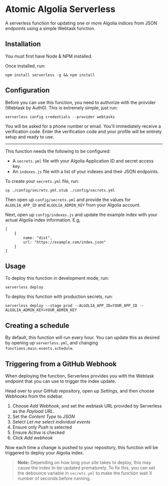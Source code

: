 # Atomic Algolia Serverless

A serverless function for updating one or more Algolia indices from JSON endpoints using a simple Webtask function.

## Installation

You must first have Node & NPM installed.

Once installed, run:

```
npm install serverless -g && npm install
```

## Configuration

Before you can use this function, you need to authorize with the provider (Webtask by Auth0). This is extremely simple, just run:

```
serverless config credentials --provider webtasks
```

You will be asked for a phone number or email. You'll immediately receive a verification code. Enter the verification code and your profile will be entirely setup and ready to use.

---

This function needs the following to be configured:

* A `secrets.yml` file with your Algolia Application ID and secret access key.
* An `indexes.js` file with a list of your indexes and their JSON endpoints.

To create your `secrets.yml` file, run:

```
cp ./config/secrets.yml.stub ./config/secrets.yml
```

Then open up `config/secrets.yml` and provide the values for `ALGOLIA_APP_ID` and `ALGOLIA_ADMIN_KEY` from your Algolia account.

Next, open up `config/indexes.js` and update the example index with your actual Algolia index information. E.g,

```
[
    {
        name: "dist",
        url: "https://example.com/index.json"
    }
]
```

## Usage

To deploy this function in development mode, run:

```
serverless deploy
```

To deploy this function with production secrets, run:

```
serverless deploy --stage prod --ALGOLIA_APP_ID=YOUR_APP_ID --ALGOLIA_ADMIN_KEY=YOUR_ADMIN_KEY
```

## Creating a schedule

By default, this function will run every hour. You can update this as desired by opening up `serverless.yml`, and changing `functions.main.events.schedule`.

## Triggering from a GitHub Webhook

When deploying the function, Serverless provides you with the Webtask endpoint that you can use to trigger the index update.

Head over to your GitHub repository, open up *Settings*, and then choose *Webhooks* from the sidebar.

1. Choose *Add Webhook*, and set the webtask URL provided by Serverless as the *Payload URL*.
2. Set the *Content Type* to *JSON*
3. Select *Let me select individual events*
4. Ensure only *Push* is selected
5. Ensure *Active* is checked
6. Click *Add webhook*

Now each time a change is pushed to your repository, this function will be triggered to deploy your Algolia index.

> **Note:** 
> Depending on how long your site takes to deploy, this may cause the index to be updated prematurely.
> To fix this, you can set the debounce variable in `secrets.yml` to make the function wait X number of seconds before running.

